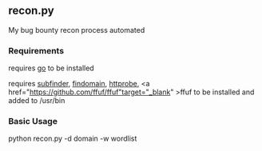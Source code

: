 <h2>recon.py</h2>

My bug bounty recon process automated

<h3>Requirements</h3>

requires <a href="https://golang.org/" target="_blank">go</a> to be installed

requires <a href="https://github.com/projectdiscovery/subfinder" target="_blank">subfinder</a>, <a href="https://github.com/Edu4rdSHL/findomain" target="_blank">findomain</a>, <a href="https://github.com/tomnomnom/httprobe" target="_blank">httprobe</a>, <a href="https://github.com/ffuf/ffuf"target="_blank" >ffuf</a> to be installed and added to /usr/bin

<h3>Basic Usage</h3>

python recon.py -d domain -w wordlist 
